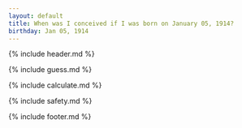 ```yaml
---
layout: default
title: When was I conceived if I was born on January 05, 1914?
birthday: Jan 05, 1914
---
```


{% include header.md %}

{% include guess.md %}

{% include calculate.md %}

{% include safety.md %}

{% include footer.md %}



